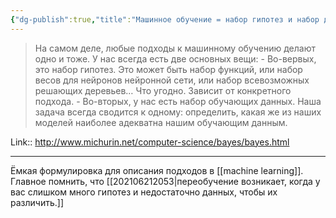 ```yaml
---
{"dg-publish":true,"title":"Машинное обучение = набор гипотез и набор данных","tags":["quotes"],"date":"2023-01-28T20:31:45+04:00","modified_at":"2023-04-02T20:59:08+04:00","permalink":"/quotes/202301282031/","dgPassFrontmatter":true}
---
```



> На самом деле, любые подходы к машинному обучению делают одно и тоже. У нас всегда есть две основных вещи:
    - Во-вервых, это набор гипотез. Это может быть набор функций, или набор весов для нейронов нейронной сети, или набор всевозможных решающих деревьев… Что угодно. Зависит от конкретного подхода.
    - Во-вторых, у нас есть набор обучающих данных.
Наша задача всегда сводится к одному: определить, какая же из наших моделей наиболее адекватна нашим обучающим данным.

Link:: http://www.michurin.net/computer-science/bayes/bayes.html

---

Ёмкая формулировка для описания подходов в [[machine learning]]. Главное помнить, что [[202106212053|переобучение возникает, когда у вас слишком много гипотез и недостаточно данных, чтобы их различить.]]

